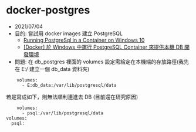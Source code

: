 # docker-postgres

* 2021/07/04
* 目的: 嘗試用 docker images 建立 PostgreSQL
    * [Running PostgreSql in a Container on Windows 10](https://dotnetninja.net/2020/02/running-postgresql-in-a-container-on-windows-10/)
    * [\[Docker\] 於 Windows 中運行 PostgreSQL Container 來提供本機 DB 開發環境](https://www.dotblogs.com.tw/wasichris/2020/11/13/104023)
* 問題: 
在 db_postgres 裡面的 volumes 設定需給定在本機端的存放路徑(我先在 E:/ 建立一個 db_data 資料夾)
```yaml=
    volumes: 
      - E:db_data:/var/lib/postgresql/data
```
若是寫成如下，則無法順利連進去 DB (目前還在研究原因)
```yaml=
    volumes: 
      - psql:/var/lib/postgresql/data
volumes:
  psql:
```


